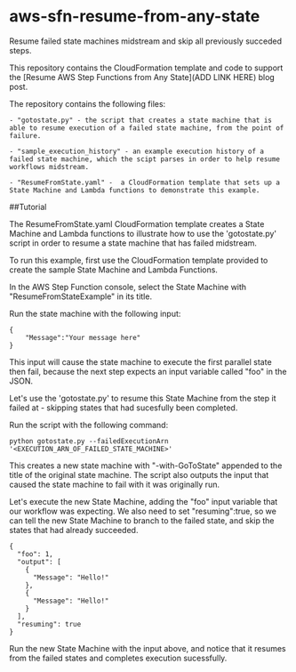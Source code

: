 # aws-sfn-resume-from-any-state
Resume failed state machines midstream and skip all previously succeded steps. 

This repository contains the CloudFormation template and code to support the [Resume AWS Step Functions from Any State](ADD LINK HERE) blog post.

The repository contains the following files:

    - "gotostate.py" - the script that creates a state machine that is able to resume execution of a failed state machine, from the point of failure.

    - "sample_execution_history" - an example execution history of a failed state machine, which the scipt parses in order to help resume workflows midstream.  

    - "ResumeFromState.yaml" -  a CloudFormation template that sets up a State Machine and Lambda functions to demonstrate this example.


##Tutorial

The ResumeFromState.yaml CloudFormation template creates a State Machine and Lambda functions to illustrate how to use the 'gotostate.py' script in order to resume a state machine that has failed midstream. 

To run this example, first use the CloudFormation template provided to create the sample State Machine and Lambda Functions. 

In the AWS Step Function console, select the State Machine with "ResumeFromStateExample" in its title. 

Run the state machine with the following input:

```
{
    "Message":"Your message here"
}
``` 

This input will cause the state machine to execute the first parallel state then fail, because the next step expects an input variable called "foo" in the JSON.

Let's use the 'gotostate.py' to resume this State Machine from the step it failed at - skipping states that had sucesfully been completed. 

Run the script with the following command:

```
python gotostate.py --failedExecutionArn '<EXECUTION_ARN_OF_FAILED_STATE_MACHINE>'
```

This creates a new state machine with "-with-GoToState" appended to the title of the original state machine. The script also outputs the input that caused the state machine to fail with it was originally run. 

Let's execute the new State Machine, adding the "foo" input variable that our workflow was expecting. We also need to set "resuming":true, so we can tell the new State Machine to branch to the failed state, and skip the states that had already succeeded.

```
{
  "foo": 1,
  "output": [
    {
      "Message": "Hello!"
    },
    {
      "Message": "Hello!"
    }
  ],
  "resuming": true
}
```

Run the new State Machine with the input above, and notice that it resumes from the failed states and completes execution sucessfully. 
